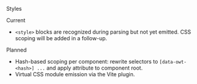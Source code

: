 Styles

Current
- `<style>` blocks are recognized during parsing but not yet emitted. CSS scoping will be added in a follow-up.

Planned
- Hash-based scoping per component: rewrite selectors to `[data-owt-<hash>] ...` and apply attribute to component root.
- Virtual CSS module emission via the Vite plugin.

